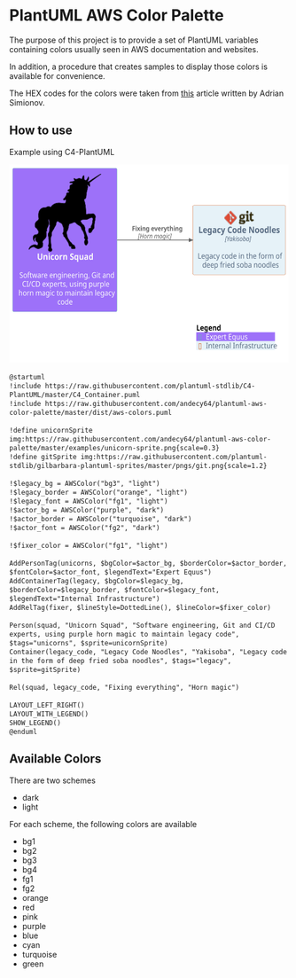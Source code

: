 # PlantUML AWS Color Palette

The purpose of this project is to provide
a set of PlantUML variables containing
colors usually seen in AWS documentation
and websites.  

In addition, a procedure that creates
samples to display those colors is available
for convenience.  

The HEX codes for the colors were taken from
[this][aws-color-palette-article] article written
by Adrian Simionov.

## How to use

Example using C4-PlantUML

<p align="center">
  <img width="577" height="358" src="https://raw.githubusercontent.com/andecy64/plantuml-aws-color-palette/master/examples/unicorns.svg">
</p>

```plantuml
@startuml
!include https://raw.githubusercontent.com/plantuml-stdlib/C4-PlantUML/master/C4_Container.puml
!include https://raw.githubusercontent.com/andecy64/plantuml-aws-color-palette/master/dist/aws-colors.puml

!define unicornSprite img:https://raw.githubusercontent.com/andecy64/plantuml-aws-color-palette/master/examples/unicorn-sprite.png{scale=0.3}
!define gitSprite img:https://raw.githubusercontent.com/plantuml-stdlib/gilbarbara-plantuml-sprites/master/pngs/git.png{scale=1.2}

!$legacy_bg = AWSColor("bg3", "light")
!$legacy_border = AWSColor("orange", "light")
!$legacy_font = AWSColor("fg1", "light")
!$actor_bg = AWSColor("purple", "dark")
!$actor_border = AWSColor("turquoise", "dark")
!$actor_font = AWSColor("fg2", "dark")

!$fixer_color = AWSColor("fg1", "light")

AddPersonTag(unicorns, $bgColor=$actor_bg, $borderColor=$actor_border, $fontColor=$actor_font, $legendText="Expert Equus")
AddContainerTag(legacy, $bgColor=$legacy_bg, $borderColor=$legacy_border, $fontColor=$legacy_font, $legendText="Internal Infrastructure")
AddRelTag(fixer, $lineStyle=DottedLine(), $lineColor=$fixer_color)

Person(squad, "Unicorn Squad", "Software engineering, Git and CI/CD experts, using purple horn magic to maintain legacy code", $tags="unicorns", $sprite=unicornSprite)
Container(legacy_code, "Legacy Code Noodles", "Yakisoba", "Legacy code in the form of deep fried soba noodles", $tags="legacy", $sprite=gitSprite)

Rel(squad, legacy_code, "Fixing everything", "Horn magic")

LAYOUT_LEFT_RIGHT()
LAYOUT_WITH_LEGEND()
SHOW_LEGEND()
@enduml
```


## Available Colors

There are two schemes

* dark
* light

For each scheme, the following colors are available

* bg1
* bg2
* bg3
* bg4
* fg1
* fg2
* orange
* red
* pink
* purple
* blue
* cyan
* turquoise
* green

[aws-color-palette-article]: https://adrian.simionov.io/aws/2020/04/24/aws-color-palette.html
